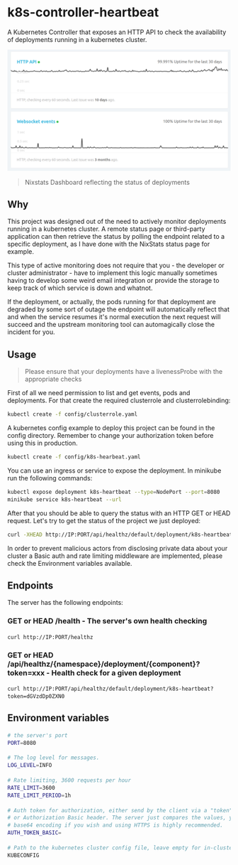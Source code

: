 # k8s-controller-heartbeat

A Kubernetes Controller that exposes an HTTP API to check the availability of deployments running in a kubernetes cluster.

![Alt text](images/nixstats.png "Nixstats Dashboard")

> Nixstats Dashboard reflecting the status of deployments

## Why

This project was designed out of the need to actively monitor deployments running in a kubernetes cluster.
A remote status page or third-party application can then retrieve the status by polling the endpoint related to a specific deployment, as I have done with the NixStats status page for example.

This type of active monitoring does not require that you - the developer or cluster administrator - have to implement this logic manually sometimes having to develop some weird email integration or provide the storage to keep track of which service is down and whatnot.

If the deployment, or actually, the pods running for that deployment are degraded by some sort of outage the endpoint will automatically reflect that and when the service resumes it's normal execution the next request will succeed and the upstream monitoring tool can automagically close the incident for you.

## Usage

> Please ensure that your deployments have a livenessProbe with the appropriate checks

First of all we need permission to list and get events, pods and deployments. For that create the required clusterrole and clusterrolebinding:

```bash
kubectl create -f config/clusterrole.yaml
```

A kubernetes config example to deploy this project can be found in the config directory. Remember to change your authorization token before using this in production.

```bash
kubectl create -f config/k8s-hearbeat.yaml
```

You can use an ingress or service to expose the deployment. In minikube run the following commands:

```bash
kubectl expose deployment k8s-heartbeat --type=NodePort --port=8080
minikube service k8s-heartbeat --url
```

After that you should be able to query the status with an HTTP GET or HEAD request. Let's try to get the status of the project we just deployed:

```bash
curl -XHEAD http://IP:PORT/api/healthz/default/deployment/k8s-heartbeat?token=dGVzdDp0ZXN0
```

In order to prevent malicious actors from disclosing private data about your cluster a Basic auth and rate limiting middleware are implemented, please check the Environment variables available.

## Endpoints

The server has the following endpoints:

### GET or HEAD /health - The server's own health checking

`curl http://IP:PORT/healthz`

### GET or HEAD /api/healthz/{namespace}/deployment/{component}?token=xxx - Health check for a given deployment

`curl http://IP:PORT/api/healthz/default/deployment/k8s-heartbeat?token=dGVzdDp0ZXN0`

## Environment variables

```bash
# the server's port
PORT=8080

# The log level for messages.
LOG_LEVEL=INFO

# Rate limiting, 3600 requests per hour
RATE_LIMIT=3600
RATE_LIMIT_PERIOD=1h

# Auth token for authorization, either send by the client via a "token" query param
# or Authorization Basic header. The server just compares the values, you may use
# base64 encoding if you wish and using HTTPS is highly recommended.
AUTH_TOKEN_BASIC=

# Path to the kubernetes cluster config file, leave empty for in-cluster autodiscovery.
KUBECONFIG
```
